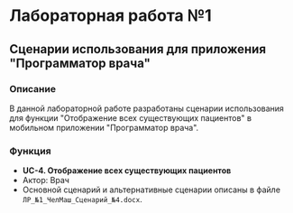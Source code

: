 # Лабораторная работа №1
## Сценарии использования для приложения "Программатор врача"

### Описание
В данной лабораторной работе разработаны сценарии использования для функции "Отображение всех существующих пациентов" в мобильном приложении "Программатор врача".

### Функция
- **UC-4. Отображение всех существующих пациентов**
- Актор: Врач
- Основной сценарий и альтернативные сценарии описаны в файле `ЛР_№1_ЧелМаш_Сценарий_№4.docx`.
